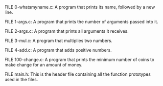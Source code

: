 

FILE 0-whatsmyname.c: A program that prints its name, followed by a new line.

FILE 1-args.c: A program that prints the number of arguments passed into it.

FILE 2-args.c: A program that prints all arguments it receives.

FILE 3-mul.c: A program that multiplies two numbers.

FILE 4-add.c: A program that adds positive numbers.

FILE 100-change.c: A program that prints the minimum number of coins to make change for an amount of money.

FILE main.h: This is the header file containing all the function prototypes used in the files.
